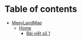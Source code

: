# Table of contents

* [MeeyLandMap](README.md)
  * [Home](readme/home/README.md)
    * [Bài viết số 1](readme/home/bai-viet-so-1.md)
